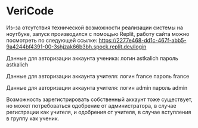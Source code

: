 # VeriCode

Из-за отсутствия технической возможности реализации системы на ноутбуке, 
запуск производился с помощью Replit, работу сайта можно посмотреть по следующей ссылке:
https://2277e468-dd1c-467f-abb5-9a4244bf4391-00-3shjzak66b3bh.spock.replit.dev/login

Данные для авторизации аккаунта ученика: 
логин astkalich
пароль astkalich

Данные для авторизации аккаунта учителя: 
логин france
пароль france

Данные для авторизации аккаунта учителя: 
логин admin
пароль admin

Возможность зарегистрировать собственный аккаунт тоже существует, 
но может потребоваться одобрение от администратора, в случае регистрации как учителя, 
и одобрения от учителя, в случае вступления в группу как ученик.
